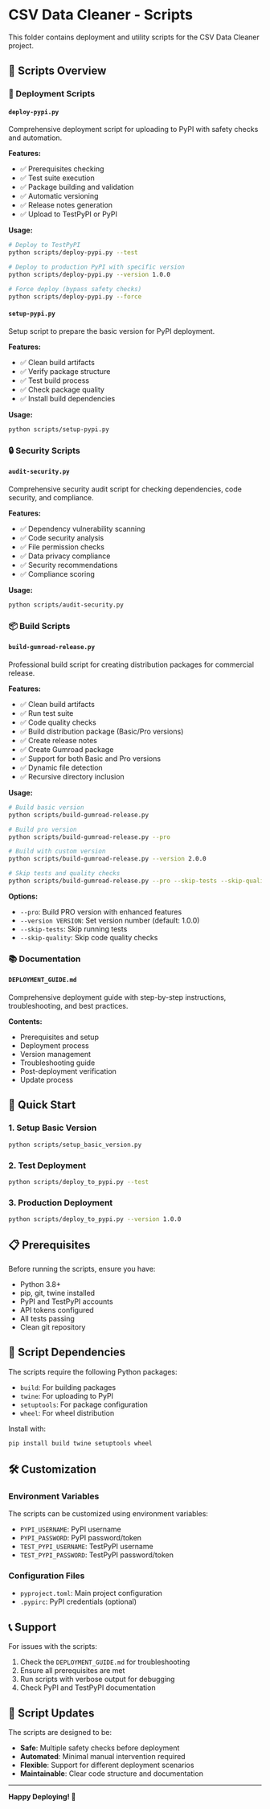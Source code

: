 # CSV Data Cleaner - Scripts

This folder contains deployment and utility scripts for the CSV Data Cleaner project.

## 📁 Scripts Overview

### 🚀 Deployment Scripts

#### `deploy-pypi.py`
Comprehensive deployment script for uploading to PyPI with safety checks and automation.

**Features:**
- ✅ Prerequisites checking
- ✅ Test suite execution
- ✅ Package building and validation
- ✅ Automatic versioning
- ✅ Release notes generation
- ✅ Upload to TestPyPI or PyPI

**Usage:**
```bash
# Deploy to TestPyPI
python scripts/deploy-pypi.py --test

# Deploy to production PyPI with specific version
python scripts/deploy-pypi.py --version 1.0.0

# Force deploy (bypass safety checks)
python scripts/deploy-pypi.py --force
```

#### `setup-pypi.py`
Setup script to prepare the basic version for PyPI deployment.

**Features:**
- ✅ Clean build artifacts
- ✅ Verify package structure
- ✅ Test build process
- ✅ Check package quality
- ✅ Install build dependencies

**Usage:**
```bash
python scripts/setup-pypi.py
```

### 🔒 Security Scripts

#### `audit-security.py`
Comprehensive security audit script for checking dependencies, code security, and compliance.

**Features:**
- ✅ Dependency vulnerability scanning
- ✅ Code security analysis
- ✅ File permission checks
- ✅ Data privacy compliance
- ✅ Security recommendations
- ✅ Compliance scoring

**Usage:**
```bash
python scripts/audit-security.py
```

### 📦 Build Scripts

#### `build-gumroad-release.py`
Professional build script for creating distribution packages for commercial release.

**Features:**
- ✅ Clean build artifacts
- ✅ Run test suite
- ✅ Code quality checks
- ✅ Build distribution package (Basic/Pro versions)
- ✅ Create release notes
- ✅ Create Gumroad package
- ✅ Support for both Basic and Pro versions
- ✅ Dynamic file detection
- ✅ Recursive directory inclusion

**Usage:**
```bash
# Build basic version
python scripts/build-gumroad-release.py

# Build pro version
python scripts/build-gumroad-release.py --pro

# Build with custom version
python scripts/build-gumroad-release.py --version 2.0.0

# Skip tests and quality checks
python scripts/build-gumroad-release.py --pro --skip-tests --skip-quality
```

**Options:**
- `--pro`: Build PRO version with enhanced features
- `--version VERSION`: Set version number (default: 1.0.0)
- `--skip-tests`: Skip running tests
- `--skip-quality`: Skip code quality checks

### 📚 Documentation

#### `DEPLOYMENT_GUIDE.md`
Comprehensive deployment guide with step-by-step instructions, troubleshooting, and best practices.

**Contents:**
- Prerequisites and setup
- Deployment process
- Version management
- Troubleshooting guide
- Post-deployment verification
- Update process

## 🎯 Quick Start

### 1. Setup Basic Version
```bash
python scripts/setup_basic_version.py
```

### 2. Test Deployment
```bash
python scripts/deploy_to_pypi.py --test
```

### 3. Production Deployment
```bash
python scripts/deploy_to_pypi.py --version 1.0.0
```

## 📋 Prerequisites

Before running the scripts, ensure you have:

- Python 3.8+
- pip, git, twine installed
- PyPI and TestPyPI accounts
- API tokens configured
- All tests passing
- Clean git repository

## 🔧 Script Dependencies

The scripts require the following Python packages:
- `build`: For building packages
- `twine`: For uploading to PyPI
- `setuptools`: For package configuration
- `wheel`: For wheel distribution

Install with:
```bash
pip install build twine setuptools wheel
```

## 🛠️ Customization

### Environment Variables
The scripts can be customized using environment variables:

- `PYPI_USERNAME`: PyPI username
- `PYPI_PASSWORD`: PyPI password/token
- `TEST_PYPI_USERNAME`: TestPyPI username
- `TEST_PYPI_PASSWORD`: TestPyPI password/token

### Configuration Files
- `pyproject.toml`: Main project configuration
- `.pypirc`: PyPI credentials (optional)

## 📞 Support

For issues with the scripts:

1. Check the `DEPLOYMENT_GUIDE.md` for troubleshooting
2. Ensure all prerequisites are met
3. Run scripts with verbose output for debugging
4. Check PyPI and TestPyPI documentation

## 🔄 Script Updates

The scripts are designed to be:
- **Safe**: Multiple safety checks before deployment
- **Automated**: Minimal manual intervention required
- **Flexible**: Support for different deployment scenarios
- **Maintainable**: Clear code structure and documentation

---

**Happy Deploying! 🚀**

